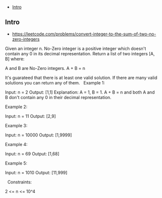 - [Intro](#intro)

## Intro

- https://leetcode.com/problems/convert-integer-to-the-sum-of-two-no-zero-integers

Given an integer n. No-Zero integer is a positive integer which doesn't contain any 0 in its decimal representation.
Return a list of two integers [A, B] where:

A and B are No-Zero integers.
A + B = n

It's guarateed that there is at least one valid solution. If there are many valid solutions you can return any of them.
 
Example 1:

Input: n = 2
Output: [1,1]
Explanation: A = 1, B = 1. A + B = n and both A and B don't contain any 0 in their decimal representation.

Example 2:

Input: n = 11
Output: [2,9]

Example 3:

Input: n = 10000
Output: [1,9999]

Example 4:

Input: n = 69
Output: [1,68]

Example 5:

Input: n = 1010
Output: [11,999]

 
Constraints:

2 <= n <= 10^4
